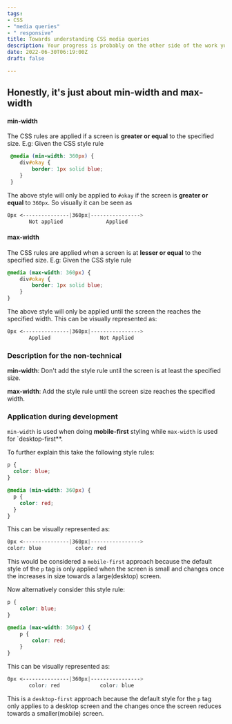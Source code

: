 ```yaml
---
tags:
- CSS
- "media queries"
- " responsive"
title: Towards understanding CSS media queries
description: Your progress is probably on the other side of the work you're avoiding
date: 2022-06-30T06:19:00Z
draft: false

---
```

## Honestly, it's just about min-width and max-width

#### min-width

The CSS rules are applied if a screen is **greater or equal** to the specified size.
E.g: Given the CSS style rule
```css
 @media (min-width: 360px) {
 	div#okay {
 		border: 1px solid blue;
 	}
 }
```
The above style will only be applied to `#okay` if the screen is **greater or equal** to `360px`.
So visually it can be seen as
```css
0px <---------------|360px|---------------->
	   Not applied		 	    Applied
```
#### max-width

The CSS rules are applied when a screen is at **lesser or equal** to the specified size.
E.g: Given the CSS style rule
```css
@media (max-width: 360px) {
	div#okay {
		border: 1px solid blue;
	}
}
```

The above style will only be applied until the screen the reaches the specified width.
This can be visually represented as:
```css
0px <---------------|360px|---------------->
	   Applied		 	      Not Applied
```

### Description for the non-technical

**min-width**: Don't add the style rule until the screen is at least the specified size.

**max-width**: Add the style rule until the screen size reaches the specified width.

### Application during development

`min-width` is used when doing **mobile-first** styling while `max-width` is used for \`desktop-first**.

To further explain this take the following style rules:
```css
p {
  color: blue;
}

@media (min-width: 360px) {
  p {
  	color: red;
  }
}
```

This can be visually represented as:
```css
0px <---------------|360px|---------------->
color: blue		 	  color: red
```

This would be considered a `mobile-first` approach because the default style of the `p` tag is only applied when the screen is small and changes once the increases in size towards a large(desktop) screen.
    
Now alternatively consider this style rule:
```css
p {
	color: blue;
}

@media (max-width: 360px) {
	p {
		color: red;
	}
}
```
This can be visually represented as:
```css
0px <---------------|360px|---------------->
	   color: red		 	  color: blue
```

This is a `desktop-first` approach because the default style for the `p` tag only applies to a desktop screen and the changes once the screen reduces towards a smaller(mobile) screen.